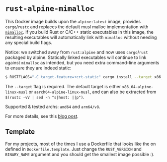 # `rust-alpine-mimalloc`

This Docker image builds upon the `alpine:latest` image, provides
`cargo`/`rustc` and replaces the default musl malloc implementation
with [`mimalloc`](https://github.com/microsoft/mimalloc). If you build
Rust or C/C++ static executables in this image, the resulting
executables will automatically link with `mimalloc` without needing
any special build flags.

Notice: we switched away from `rust:alpine` and now uses
`cargo`/`rust` packaged by alpine. Statically linked executables will
continue to link against `mimalloc` as intended, but you need extra
command-line arguments to ensure they are indeed static:

```sh
$ RUSTFLAGS="-C target-feature=+crt-static" cargo install --target x86_64-alpine-linux-musl foo
```

The `--target` flag is required. The default target is either
`x86_64-alpine-linux-musl` or `aarch64-alpine-linux-musl`, and can
also be extracted from `$(rustc -vV | sed -n "s|host: ||p")`.

Supported & tested archs: `amd64` and `arm64/v8`.

For more details, see this [blog
post](https://www.tweag.io/blog/2023-08-10-rust-static-link-with-mimalloc).

## Template

For my projects, most of the times I use a Dockerfile that looks like the on defined in `Dockerfile.template`.
Just change the `RUST_VERSION` and `BINARY_NAME` argument and you should get the smallest image possible :).
